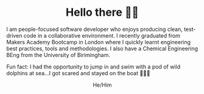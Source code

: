 <h1 align="center">Hello there 👋🏿</h1>

<p>I am people-focused software developer who enjoys producing clean, test-driven code in a collaborative environment. I recently graduated from Makers Academy Bootcamp in London where I quickly learnt engineering best practices, tools and methodologies. I also have a Chemical Engineering BEng from the University of Birimingham.</p>

<p>Fun fact: I had the opportunity to jump in and swim with a pod of wild dolphins at sea...I got scared and stayed on the boat  🚣🏿‍♀️</p>

<p align="center">He/Him</p>



